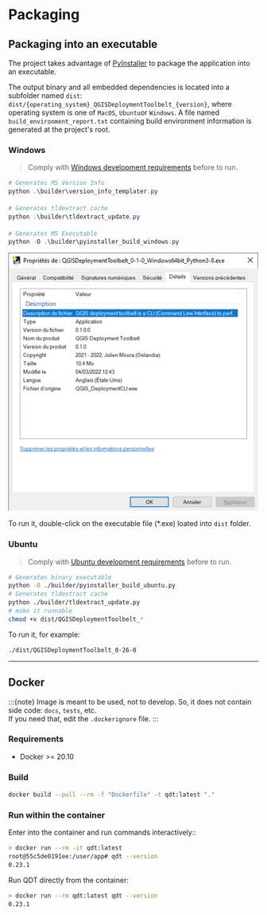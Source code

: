 # Packaging

## Packaging into an executable

The project takes advantage of [PyInstaller](https://pyinstaller.readthedocs.io/) to package the application into an executable.

The output binary and all embedded dependencies is located into a subfolder named `dist`: `dist/{operating_system}_QGISDeploymentToolbelt_{version}`, where operating system is one of `MacOS`, `Ubuntu`or `Windows`. A file named `build_environment_report.txt` containing build environment information is generated at the project's root.

### Windows

> Comply with [Windows development requirements](../development/windows.md) before to run.

```powershell
# Generates MS Version Info
python .\builder\version_info_templater.py

# Generates tldextract cache
python .\builder\tldextract_update.py

# Generates MS Executable
python -O .\builder\pyinstaller_build_windows.py
```

![QGIS Deployment Toolbelt - Executable properties](../static/executable_windows_properties_details.png)

To run it, double-click on the executable file (*.exe) loated into `dist` folder.

### Ubuntu

> Comply with [Ubuntu development requirements](../development/ubuntu.md) before to run.

```sh
# Generates binary executable
python -O ./builder/pyinstaller_build_ubuntu.py
# Generates tldextract cache
python ./builder/tldextract_update.py
# make it runnable
chmod +x dist/QGISDeploymentToolbelt_*
```

To run it, for example:

```sh
./dist/QGISDeploymentToolbelt_0-26-0
```

----

## Docker

:::{note}
Image is meant to be used, not to develop. So, it does not contain side code: `docs`, `tests`, etc.  
If you need that, edit the `.dockerignore` file.
:::

### Requirements

- Docker >= 20.10

### Build

```sh
docker build --pull --rm -f "Dockerfile" -t qdt:latest "."
```

### Run within the container

Enter into the container and run commands interactively::

```sh
> docker run --rm -it qdt:latest
root@55c5de0191ee:/user/app# qdt --version
0.23.1
```

Run QDT directly from the container:

```sh
> docker run --rm qdt:latest qdt --version
0.23.1
```
